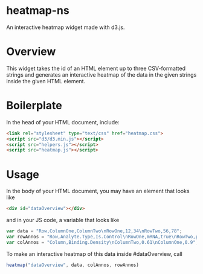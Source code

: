 # heatmap-ns
An interactive heatmap widget made with d3.js.

# Overview
This widget takes the id of an HTML element up to three CSV-formatted strings and generates an
interactive heatmap of the data in the given strings inside the given HTML element.

# Boilerplate
In the head of your HTML document, include:
```html
<link rel="stylesheet" type="text/css" href="heatmap.css">
<script src="d3/d3.min.js"></script>
<script src="helpers.js"></script>
<script src="heatmap.js"></script>
```

# Usage
In the body of your HTML document, you may have an element that looks like
```html
<div id="dataOverview"></div>
```
and in your JS code, a variable that looks like
```js
var data = "Row,ColumnOne,ColumnTwo\nRowOne,12,34\nRowTwo,56,78";
var rowAnnos = "Row,Analyte.Type,Is.Control\nRowOne,mRNA,true\nRowTwo,protein,false";
var colAnnos = "Column,Binding.Density\nColumnTwo,0.61\nColumnOne,0.9";
```
To make an interactive heatmap of this data inside #dataOverview, call
```js
heatmap("dataOverview", data, colAnnos, rowAnnos)
```
